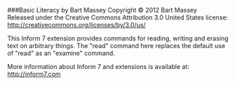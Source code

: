 ###Basic Literacy by Bart Massey
Copyright © 2012 Bart Massey  
Released under the Creative Commons Attribution 3.0 United States license:  
http://creativecommons.org/licenses/by/3.0/us/

This Inform 7 extension provides commands for reading,
writing and erasing text on arbitrary things. The "read"
command here replaces the default use of "read" as an
"examine" command.

More information about Inform 7 and extensions is available
at: http://inform7.com
